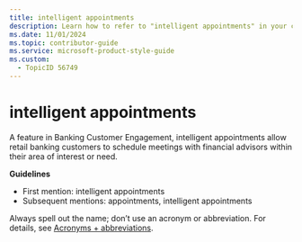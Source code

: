 ```yaml
---
title: intelligent appointments
description: Learn how to refer to "intelligent appointments" in your content.
ms.date: 11/01/2024
ms.topic: contributor-guide
ms.service: microsoft-product-style-guide
ms.custom:
  - TopicID 56749
---
```



# intelligent appointments

A feature in Banking Customer Engagement, intelligent appointments allow retail banking customers to schedule meetings with financial advisors within their area of interest or need.  

**Guidelines**

- First mention: intelligent appointments
- Subsequent mentions: appointments, intelligent appointments

Always spell out the name; don’t use an acronym or abbreviation. For details, see [Acronyms + abbreviations](~\acronyms-and-abbreviations.md).  

